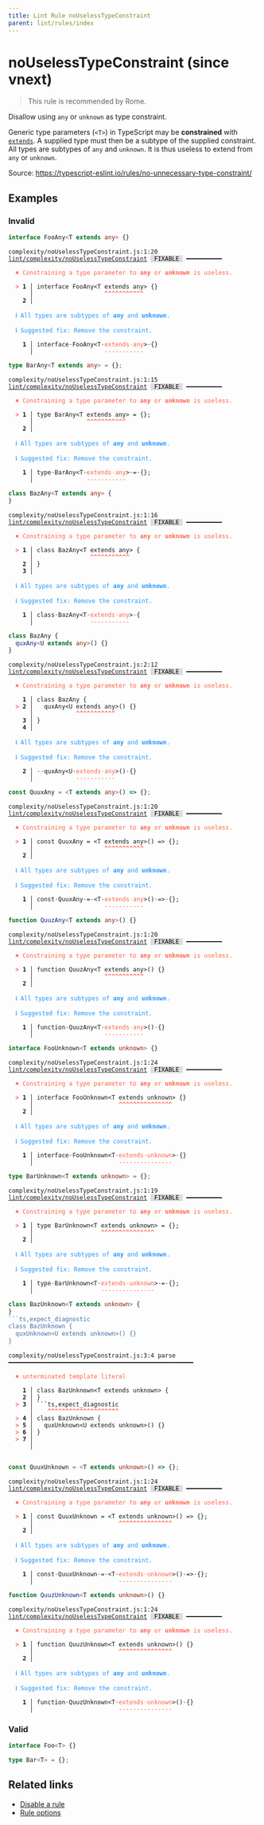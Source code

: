 ```yaml
---
title: Lint Rule noUselessTypeConstraint
parent: lint/rules/index
---
```


# noUselessTypeConstraint (since vnext)

> This rule is recommended by Rome.

Disallow using `any` or `unknown` as type constraint.

Generic type parameters (`<T>`) in TypeScript may be **constrained** with [`extends`](https://www.typescriptlang.org/docs/handbook/generics.html#generic-constraints).
A supplied type must then be a subtype of the supplied constraint.
All types are subtypes of `any` and `unknown`.
It is thus useless to extend from `any` or `unknown`.

Source: https://typescript-eslint.io/rules/no-unnecessary-type-constraint/

## Examples

### Invalid

```ts
interface FooAny<T extends any> {}
```

<pre class="language-text"><code class="language-text">complexity/noUselessTypeConstraint.js:1:20 <a href="/docs/lint/rules/noUselessTypeConstraint">lint/complexity/noUselessTypeConstraint</a> <span style="color: #000; background-color: #ddd;"> FIXABLE </span> ━━━━━━━━━━

<strong><span style="color: Tomato;">  </span></strong><strong><span style="color: Tomato;">✖</span></strong> <span style="color: Tomato;">Constraining a type parameter to </span><span style="color: Tomato;"><strong>any</strong></span><span style="color: Tomato;"> or </span><span style="color: Tomato;"><strong>unknown</strong></span><span style="color: Tomato;"> is useless.</span>

<strong><span style="color: Tomato;">  </span></strong><strong><span style="color: Tomato;">&gt;</span></strong> <strong>1 │ </strong>interface FooAny&lt;T extends any&gt; {}
   <strong>   │ </strong>                   <strong><span style="color: Tomato;">^</span></strong><strong><span style="color: Tomato;">^</span></strong><strong><span style="color: Tomato;">^</span></strong><strong><span style="color: Tomato;">^</span></strong><strong><span style="color: Tomato;">^</span></strong><strong><span style="color: Tomato;">^</span></strong><strong><span style="color: Tomato;">^</span></strong><strong><span style="color: Tomato;">^</span></strong><strong><span style="color: Tomato;">^</span></strong><strong><span style="color: Tomato;">^</span></strong><strong><span style="color: Tomato;">^</span></strong>
    <strong>2 │ </strong>

<strong><span style="color: rgb(38, 148, 255);">  </span></strong><strong><span style="color: rgb(38, 148, 255);">ℹ</span></strong> <span style="color: rgb(38, 148, 255);">All types are subtypes of </span><span style="color: rgb(38, 148, 255);"><strong>any</strong></span><span style="color: rgb(38, 148, 255);"> and </span><span style="color: rgb(38, 148, 255);"><strong>unknown</strong></span><span style="color: rgb(38, 148, 255);">.</span>

<strong><span style="color: rgb(38, 148, 255);">  </span></strong><strong><span style="color: rgb(38, 148, 255);">ℹ</span></strong> <span style="color: rgb(38, 148, 255);">Suggested fix</span><span style="color: rgb(38, 148, 255);">: </span><span style="color: rgb(38, 148, 255);">Remove the constraint.</span>

<strong>  </strong><strong>  1 │ </strong>interface<span style="opacity: 0.8;">·</span>FooAny&lt;T<span style="opacity: 0.8;">·</span><span style="color: Tomato;">e</span><span style="color: Tomato;">x</span><span style="color: Tomato;">t</span><span style="color: Tomato;">e</span><span style="color: Tomato;">n</span><span style="color: Tomato;">d</span><span style="color: Tomato;">s</span><span style="opacity: 0.8;"><span style="color: Tomato;">·</span></span><span style="color: Tomato;">a</span><span style="color: Tomato;">n</span><span style="color: Tomato;">y</span>&gt;<span style="opacity: 0.8;">·</span>{}
<strong>  </strong><strong>    │ </strong>                   <span style="color: Tomato;">-</span><span style="color: Tomato;">-</span><span style="color: Tomato;">-</span><span style="color: Tomato;">-</span><span style="color: Tomato;">-</span><span style="color: Tomato;">-</span><span style="color: Tomato;">-</span><span style="color: Tomato;">-</span><span style="color: Tomato;">-</span><span style="color: Tomato;">-</span><span style="color: Tomato;">-</span>
</code></pre>

```ts
type BarAny<T extends any> = {};
```

<pre class="language-text"><code class="language-text">complexity/noUselessTypeConstraint.js:1:15 <a href="/docs/lint/rules/noUselessTypeConstraint">lint/complexity/noUselessTypeConstraint</a> <span style="color: #000; background-color: #ddd;"> FIXABLE </span> ━━━━━━━━━━

<strong><span style="color: Tomato;">  </span></strong><strong><span style="color: Tomato;">✖</span></strong> <span style="color: Tomato;">Constraining a type parameter to </span><span style="color: Tomato;"><strong>any</strong></span><span style="color: Tomato;"> or </span><span style="color: Tomato;"><strong>unknown</strong></span><span style="color: Tomato;"> is useless.</span>

<strong><span style="color: Tomato;">  </span></strong><strong><span style="color: Tomato;">&gt;</span></strong> <strong>1 │ </strong>type BarAny&lt;T extends any&gt; = {};
   <strong>   │ </strong>              <strong><span style="color: Tomato;">^</span></strong><strong><span style="color: Tomato;">^</span></strong><strong><span style="color: Tomato;">^</span></strong><strong><span style="color: Tomato;">^</span></strong><strong><span style="color: Tomato;">^</span></strong><strong><span style="color: Tomato;">^</span></strong><strong><span style="color: Tomato;">^</span></strong><strong><span style="color: Tomato;">^</span></strong><strong><span style="color: Tomato;">^</span></strong><strong><span style="color: Tomato;">^</span></strong><strong><span style="color: Tomato;">^</span></strong>
    <strong>2 │ </strong>

<strong><span style="color: rgb(38, 148, 255);">  </span></strong><strong><span style="color: rgb(38, 148, 255);">ℹ</span></strong> <span style="color: rgb(38, 148, 255);">All types are subtypes of </span><span style="color: rgb(38, 148, 255);"><strong>any</strong></span><span style="color: rgb(38, 148, 255);"> and </span><span style="color: rgb(38, 148, 255);"><strong>unknown</strong></span><span style="color: rgb(38, 148, 255);">.</span>

<strong><span style="color: rgb(38, 148, 255);">  </span></strong><strong><span style="color: rgb(38, 148, 255);">ℹ</span></strong> <span style="color: rgb(38, 148, 255);">Suggested fix</span><span style="color: rgb(38, 148, 255);">: </span><span style="color: rgb(38, 148, 255);">Remove the constraint.</span>

<strong>  </strong><strong>  1 │ </strong>type<span style="opacity: 0.8;">·</span>BarAny&lt;T<span style="opacity: 0.8;">·</span><span style="color: Tomato;">e</span><span style="color: Tomato;">x</span><span style="color: Tomato;">t</span><span style="color: Tomato;">e</span><span style="color: Tomato;">n</span><span style="color: Tomato;">d</span><span style="color: Tomato;">s</span><span style="opacity: 0.8;"><span style="color: Tomato;">·</span></span><span style="color: Tomato;">a</span><span style="color: Tomato;">n</span><span style="color: Tomato;">y</span>&gt;<span style="opacity: 0.8;">·</span>=<span style="opacity: 0.8;">·</span>{};
<strong>  </strong><strong>    │ </strong>              <span style="color: Tomato;">-</span><span style="color: Tomato;">-</span><span style="color: Tomato;">-</span><span style="color: Tomato;">-</span><span style="color: Tomato;">-</span><span style="color: Tomato;">-</span><span style="color: Tomato;">-</span><span style="color: Tomato;">-</span><span style="color: Tomato;">-</span><span style="color: Tomato;">-</span><span style="color: Tomato;">-</span>
</code></pre>

```ts
class BazAny<T extends any> {
}
```

<pre class="language-text"><code class="language-text">complexity/noUselessTypeConstraint.js:1:16 <a href="/docs/lint/rules/noUselessTypeConstraint">lint/complexity/noUselessTypeConstraint</a> <span style="color: #000; background-color: #ddd;"> FIXABLE </span> ━━━━━━━━━━

<strong><span style="color: Tomato;">  </span></strong><strong><span style="color: Tomato;">✖</span></strong> <span style="color: Tomato;">Constraining a type parameter to </span><span style="color: Tomato;"><strong>any</strong></span><span style="color: Tomato;"> or </span><span style="color: Tomato;"><strong>unknown</strong></span><span style="color: Tomato;"> is useless.</span>

<strong><span style="color: Tomato;">  </span></strong><strong><span style="color: Tomato;">&gt;</span></strong> <strong>1 │ </strong>class BazAny&lt;T extends any&gt; {
   <strong>   │ </strong>               <strong><span style="color: Tomato;">^</span></strong><strong><span style="color: Tomato;">^</span></strong><strong><span style="color: Tomato;">^</span></strong><strong><span style="color: Tomato;">^</span></strong><strong><span style="color: Tomato;">^</span></strong><strong><span style="color: Tomato;">^</span></strong><strong><span style="color: Tomato;">^</span></strong><strong><span style="color: Tomato;">^</span></strong><strong><span style="color: Tomato;">^</span></strong><strong><span style="color: Tomato;">^</span></strong><strong><span style="color: Tomato;">^</span></strong>
    <strong>2 │ </strong>}
    <strong>3 │ </strong>

<strong><span style="color: rgb(38, 148, 255);">  </span></strong><strong><span style="color: rgb(38, 148, 255);">ℹ</span></strong> <span style="color: rgb(38, 148, 255);">All types are subtypes of </span><span style="color: rgb(38, 148, 255);"><strong>any</strong></span><span style="color: rgb(38, 148, 255);"> and </span><span style="color: rgb(38, 148, 255);"><strong>unknown</strong></span><span style="color: rgb(38, 148, 255);">.</span>

<strong><span style="color: rgb(38, 148, 255);">  </span></strong><strong><span style="color: rgb(38, 148, 255);">ℹ</span></strong> <span style="color: rgb(38, 148, 255);">Suggested fix</span><span style="color: rgb(38, 148, 255);">: </span><span style="color: rgb(38, 148, 255);">Remove the constraint.</span>

<strong>  </strong><strong>  1 │ </strong>class<span style="opacity: 0.8;">·</span>BazAny&lt;T<span style="opacity: 0.8;">·</span><span style="color: Tomato;">e</span><span style="color: Tomato;">x</span><span style="color: Tomato;">t</span><span style="color: Tomato;">e</span><span style="color: Tomato;">n</span><span style="color: Tomato;">d</span><span style="color: Tomato;">s</span><span style="opacity: 0.8;"><span style="color: Tomato;">·</span></span><span style="color: Tomato;">a</span><span style="color: Tomato;">n</span><span style="color: Tomato;">y</span>&gt;<span style="opacity: 0.8;">·</span>{
<strong>  </strong><strong>    │ </strong>               <span style="color: Tomato;">-</span><span style="color: Tomato;">-</span><span style="color: Tomato;">-</span><span style="color: Tomato;">-</span><span style="color: Tomato;">-</span><span style="color: Tomato;">-</span><span style="color: Tomato;">-</span><span style="color: Tomato;">-</span><span style="color: Tomato;">-</span><span style="color: Tomato;">-</span><span style="color: Tomato;">-</span>
</code></pre>

```ts
class BazAny {
  quxAny<U extends any>() {}
}
```

<pre class="language-text"><code class="language-text">complexity/noUselessTypeConstraint.js:2:12 <a href="/docs/lint/rules/noUselessTypeConstraint">lint/complexity/noUselessTypeConstraint</a> <span style="color: #000; background-color: #ddd;"> FIXABLE </span> ━━━━━━━━━━

<strong><span style="color: Tomato;">  </span></strong><strong><span style="color: Tomato;">✖</span></strong> <span style="color: Tomato;">Constraining a type parameter to </span><span style="color: Tomato;"><strong>any</strong></span><span style="color: Tomato;"> or </span><span style="color: Tomato;"><strong>unknown</strong></span><span style="color: Tomato;"> is useless.</span>

    <strong>1 │ </strong>class BazAny {
<strong><span style="color: Tomato;">  </span></strong><strong><span style="color: Tomato;">&gt;</span></strong> <strong>2 │ </strong>  quxAny&lt;U extends any&gt;() {}
   <strong>   │ </strong>           <strong><span style="color: Tomato;">^</span></strong><strong><span style="color: Tomato;">^</span></strong><strong><span style="color: Tomato;">^</span></strong><strong><span style="color: Tomato;">^</span></strong><strong><span style="color: Tomato;">^</span></strong><strong><span style="color: Tomato;">^</span></strong><strong><span style="color: Tomato;">^</span></strong><strong><span style="color: Tomato;">^</span></strong><strong><span style="color: Tomato;">^</span></strong><strong><span style="color: Tomato;">^</span></strong><strong><span style="color: Tomato;">^</span></strong>
    <strong>3 │ </strong>}
    <strong>4 │ </strong>

<strong><span style="color: rgb(38, 148, 255);">  </span></strong><strong><span style="color: rgb(38, 148, 255);">ℹ</span></strong> <span style="color: rgb(38, 148, 255);">All types are subtypes of </span><span style="color: rgb(38, 148, 255);"><strong>any</strong></span><span style="color: rgb(38, 148, 255);"> and </span><span style="color: rgb(38, 148, 255);"><strong>unknown</strong></span><span style="color: rgb(38, 148, 255);">.</span>

<strong><span style="color: rgb(38, 148, 255);">  </span></strong><strong><span style="color: rgb(38, 148, 255);">ℹ</span></strong> <span style="color: rgb(38, 148, 255);">Suggested fix</span><span style="color: rgb(38, 148, 255);">: </span><span style="color: rgb(38, 148, 255);">Remove the constraint.</span>

<strong>  </strong><strong>  2 │ </strong><span style="opacity: 0.8;">·</span><span style="opacity: 0.8;">·</span>quxAny&lt;U<span style="opacity: 0.8;">·</span><span style="color: Tomato;">e</span><span style="color: Tomato;">x</span><span style="color: Tomato;">t</span><span style="color: Tomato;">e</span><span style="color: Tomato;">n</span><span style="color: Tomato;">d</span><span style="color: Tomato;">s</span><span style="opacity: 0.8;"><span style="color: Tomato;">·</span></span><span style="color: Tomato;">a</span><span style="color: Tomato;">n</span><span style="color: Tomato;">y</span>&gt;()<span style="opacity: 0.8;">·</span>{}
<strong>  </strong><strong>    │ </strong>           <span style="color: Tomato;">-</span><span style="color: Tomato;">-</span><span style="color: Tomato;">-</span><span style="color: Tomato;">-</span><span style="color: Tomato;">-</span><span style="color: Tomato;">-</span><span style="color: Tomato;">-</span><span style="color: Tomato;">-</span><span style="color: Tomato;">-</span><span style="color: Tomato;">-</span><span style="color: Tomato;">-</span>
</code></pre>

```ts
const QuuxAny = <T extends any>() => {};
```

<pre class="language-text"><code class="language-text">complexity/noUselessTypeConstraint.js:1:20 <a href="/docs/lint/rules/noUselessTypeConstraint">lint/complexity/noUselessTypeConstraint</a> <span style="color: #000; background-color: #ddd;"> FIXABLE </span> ━━━━━━━━━━

<strong><span style="color: Tomato;">  </span></strong><strong><span style="color: Tomato;">✖</span></strong> <span style="color: Tomato;">Constraining a type parameter to </span><span style="color: Tomato;"><strong>any</strong></span><span style="color: Tomato;"> or </span><span style="color: Tomato;"><strong>unknown</strong></span><span style="color: Tomato;"> is useless.</span>

<strong><span style="color: Tomato;">  </span></strong><strong><span style="color: Tomato;">&gt;</span></strong> <strong>1 │ </strong>const QuuxAny = &lt;T extends any&gt;() =&gt; {};
   <strong>   │ </strong>                   <strong><span style="color: Tomato;">^</span></strong><strong><span style="color: Tomato;">^</span></strong><strong><span style="color: Tomato;">^</span></strong><strong><span style="color: Tomato;">^</span></strong><strong><span style="color: Tomato;">^</span></strong><strong><span style="color: Tomato;">^</span></strong><strong><span style="color: Tomato;">^</span></strong><strong><span style="color: Tomato;">^</span></strong><strong><span style="color: Tomato;">^</span></strong><strong><span style="color: Tomato;">^</span></strong><strong><span style="color: Tomato;">^</span></strong>
    <strong>2 │ </strong>

<strong><span style="color: rgb(38, 148, 255);">  </span></strong><strong><span style="color: rgb(38, 148, 255);">ℹ</span></strong> <span style="color: rgb(38, 148, 255);">All types are subtypes of </span><span style="color: rgb(38, 148, 255);"><strong>any</strong></span><span style="color: rgb(38, 148, 255);"> and </span><span style="color: rgb(38, 148, 255);"><strong>unknown</strong></span><span style="color: rgb(38, 148, 255);">.</span>

<strong><span style="color: rgb(38, 148, 255);">  </span></strong><strong><span style="color: rgb(38, 148, 255);">ℹ</span></strong> <span style="color: rgb(38, 148, 255);">Suggested fix</span><span style="color: rgb(38, 148, 255);">: </span><span style="color: rgb(38, 148, 255);">Remove the constraint.</span>

<strong>  </strong><strong>  1 │ </strong>const<span style="opacity: 0.8;">·</span>QuuxAny<span style="opacity: 0.8;">·</span>=<span style="opacity: 0.8;">·</span>&lt;T<span style="opacity: 0.8;">·</span><span style="color: Tomato;">e</span><span style="color: Tomato;">x</span><span style="color: Tomato;">t</span><span style="color: Tomato;">e</span><span style="color: Tomato;">n</span><span style="color: Tomato;">d</span><span style="color: Tomato;">s</span><span style="opacity: 0.8;"><span style="color: Tomato;">·</span></span><span style="color: Tomato;">a</span><span style="color: Tomato;">n</span><span style="color: Tomato;">y</span>&gt;()<span style="opacity: 0.8;">·</span>=&gt;<span style="opacity: 0.8;">·</span>{};
<strong>  </strong><strong>    │ </strong>                   <span style="color: Tomato;">-</span><span style="color: Tomato;">-</span><span style="color: Tomato;">-</span><span style="color: Tomato;">-</span><span style="color: Tomato;">-</span><span style="color: Tomato;">-</span><span style="color: Tomato;">-</span><span style="color: Tomato;">-</span><span style="color: Tomato;">-</span><span style="color: Tomato;">-</span><span style="color: Tomato;">-</span>
</code></pre>

```ts
function QuuzAny<T extends any>() {}
```

<pre class="language-text"><code class="language-text">complexity/noUselessTypeConstraint.js:1:20 <a href="/docs/lint/rules/noUselessTypeConstraint">lint/complexity/noUselessTypeConstraint</a> <span style="color: #000; background-color: #ddd;"> FIXABLE </span> ━━━━━━━━━━

<strong><span style="color: Tomato;">  </span></strong><strong><span style="color: Tomato;">✖</span></strong> <span style="color: Tomato;">Constraining a type parameter to </span><span style="color: Tomato;"><strong>any</strong></span><span style="color: Tomato;"> or </span><span style="color: Tomato;"><strong>unknown</strong></span><span style="color: Tomato;"> is useless.</span>

<strong><span style="color: Tomato;">  </span></strong><strong><span style="color: Tomato;">&gt;</span></strong> <strong>1 │ </strong>function QuuzAny&lt;T extends any&gt;() {}
   <strong>   │ </strong>                   <strong><span style="color: Tomato;">^</span></strong><strong><span style="color: Tomato;">^</span></strong><strong><span style="color: Tomato;">^</span></strong><strong><span style="color: Tomato;">^</span></strong><strong><span style="color: Tomato;">^</span></strong><strong><span style="color: Tomato;">^</span></strong><strong><span style="color: Tomato;">^</span></strong><strong><span style="color: Tomato;">^</span></strong><strong><span style="color: Tomato;">^</span></strong><strong><span style="color: Tomato;">^</span></strong><strong><span style="color: Tomato;">^</span></strong>
    <strong>2 │ </strong>

<strong><span style="color: rgb(38, 148, 255);">  </span></strong><strong><span style="color: rgb(38, 148, 255);">ℹ</span></strong> <span style="color: rgb(38, 148, 255);">All types are subtypes of </span><span style="color: rgb(38, 148, 255);"><strong>any</strong></span><span style="color: rgb(38, 148, 255);"> and </span><span style="color: rgb(38, 148, 255);"><strong>unknown</strong></span><span style="color: rgb(38, 148, 255);">.</span>

<strong><span style="color: rgb(38, 148, 255);">  </span></strong><strong><span style="color: rgb(38, 148, 255);">ℹ</span></strong> <span style="color: rgb(38, 148, 255);">Suggested fix</span><span style="color: rgb(38, 148, 255);">: </span><span style="color: rgb(38, 148, 255);">Remove the constraint.</span>

<strong>  </strong><strong>  1 │ </strong>function<span style="opacity: 0.8;">·</span>QuuzAny&lt;T<span style="opacity: 0.8;">·</span><span style="color: Tomato;">e</span><span style="color: Tomato;">x</span><span style="color: Tomato;">t</span><span style="color: Tomato;">e</span><span style="color: Tomato;">n</span><span style="color: Tomato;">d</span><span style="color: Tomato;">s</span><span style="opacity: 0.8;"><span style="color: Tomato;">·</span></span><span style="color: Tomato;">a</span><span style="color: Tomato;">n</span><span style="color: Tomato;">y</span>&gt;()<span style="opacity: 0.8;">·</span>{}
<strong>  </strong><strong>    │ </strong>                   <span style="color: Tomato;">-</span><span style="color: Tomato;">-</span><span style="color: Tomato;">-</span><span style="color: Tomato;">-</span><span style="color: Tomato;">-</span><span style="color: Tomato;">-</span><span style="color: Tomato;">-</span><span style="color: Tomato;">-</span><span style="color: Tomato;">-</span><span style="color: Tomato;">-</span><span style="color: Tomato;">-</span>
</code></pre>

```ts
interface FooUnknown<T extends unknown> {}
```

<pre class="language-text"><code class="language-text">complexity/noUselessTypeConstraint.js:1:24 <a href="/docs/lint/rules/noUselessTypeConstraint">lint/complexity/noUselessTypeConstraint</a> <span style="color: #000; background-color: #ddd;"> FIXABLE </span> ━━━━━━━━━━

<strong><span style="color: Tomato;">  </span></strong><strong><span style="color: Tomato;">✖</span></strong> <span style="color: Tomato;">Constraining a type parameter to </span><span style="color: Tomato;"><strong>any</strong></span><span style="color: Tomato;"> or </span><span style="color: Tomato;"><strong>unknown</strong></span><span style="color: Tomato;"> is useless.</span>

<strong><span style="color: Tomato;">  </span></strong><strong><span style="color: Tomato;">&gt;</span></strong> <strong>1 │ </strong>interface FooUnknown&lt;T extends unknown&gt; {}
   <strong>   │ </strong>                       <strong><span style="color: Tomato;">^</span></strong><strong><span style="color: Tomato;">^</span></strong><strong><span style="color: Tomato;">^</span></strong><strong><span style="color: Tomato;">^</span></strong><strong><span style="color: Tomato;">^</span></strong><strong><span style="color: Tomato;">^</span></strong><strong><span style="color: Tomato;">^</span></strong><strong><span style="color: Tomato;">^</span></strong><strong><span style="color: Tomato;">^</span></strong><strong><span style="color: Tomato;">^</span></strong><strong><span style="color: Tomato;">^</span></strong><strong><span style="color: Tomato;">^</span></strong><strong><span style="color: Tomato;">^</span></strong><strong><span style="color: Tomato;">^</span></strong><strong><span style="color: Tomato;">^</span></strong>
    <strong>2 │ </strong>

<strong><span style="color: rgb(38, 148, 255);">  </span></strong><strong><span style="color: rgb(38, 148, 255);">ℹ</span></strong> <span style="color: rgb(38, 148, 255);">All types are subtypes of </span><span style="color: rgb(38, 148, 255);"><strong>any</strong></span><span style="color: rgb(38, 148, 255);"> and </span><span style="color: rgb(38, 148, 255);"><strong>unknown</strong></span><span style="color: rgb(38, 148, 255);">.</span>

<strong><span style="color: rgb(38, 148, 255);">  </span></strong><strong><span style="color: rgb(38, 148, 255);">ℹ</span></strong> <span style="color: rgb(38, 148, 255);">Suggested fix</span><span style="color: rgb(38, 148, 255);">: </span><span style="color: rgb(38, 148, 255);">Remove the constraint.</span>

<strong>  </strong><strong>  1 │ </strong>interface<span style="opacity: 0.8;">·</span>FooUnknown&lt;T<span style="opacity: 0.8;">·</span><span style="color: Tomato;">e</span><span style="color: Tomato;">x</span><span style="color: Tomato;">t</span><span style="color: Tomato;">e</span><span style="color: Tomato;">n</span><span style="color: Tomato;">d</span><span style="color: Tomato;">s</span><span style="opacity: 0.8;"><span style="color: Tomato;">·</span></span><span style="color: Tomato;">u</span><span style="color: Tomato;">n</span><span style="color: Tomato;">k</span><span style="color: Tomato;">n</span><span style="color: Tomato;">o</span><span style="color: Tomato;">w</span><span style="color: Tomato;">n</span>&gt;<span style="opacity: 0.8;">·</span>{}
<strong>  </strong><strong>    │ </strong>                       <span style="color: Tomato;">-</span><span style="color: Tomato;">-</span><span style="color: Tomato;">-</span><span style="color: Tomato;">-</span><span style="color: Tomato;">-</span><span style="color: Tomato;">-</span><span style="color: Tomato;">-</span><span style="color: Tomato;">-</span><span style="color: Tomato;">-</span><span style="color: Tomato;">-</span><span style="color: Tomato;">-</span><span style="color: Tomato;">-</span><span style="color: Tomato;">-</span><span style="color: Tomato;">-</span><span style="color: Tomato;">-</span>
</code></pre>

```ts
type BarUnknown<T extends unknown> = {};
```

<pre class="language-text"><code class="language-text">complexity/noUselessTypeConstraint.js:1:19 <a href="/docs/lint/rules/noUselessTypeConstraint">lint/complexity/noUselessTypeConstraint</a> <span style="color: #000; background-color: #ddd;"> FIXABLE </span> ━━━━━━━━━━

<strong><span style="color: Tomato;">  </span></strong><strong><span style="color: Tomato;">✖</span></strong> <span style="color: Tomato;">Constraining a type parameter to </span><span style="color: Tomato;"><strong>any</strong></span><span style="color: Tomato;"> or </span><span style="color: Tomato;"><strong>unknown</strong></span><span style="color: Tomato;"> is useless.</span>

<strong><span style="color: Tomato;">  </span></strong><strong><span style="color: Tomato;">&gt;</span></strong> <strong>1 │ </strong>type BarUnknown&lt;T extends unknown&gt; = {};
   <strong>   │ </strong>                  <strong><span style="color: Tomato;">^</span></strong><strong><span style="color: Tomato;">^</span></strong><strong><span style="color: Tomato;">^</span></strong><strong><span style="color: Tomato;">^</span></strong><strong><span style="color: Tomato;">^</span></strong><strong><span style="color: Tomato;">^</span></strong><strong><span style="color: Tomato;">^</span></strong><strong><span style="color: Tomato;">^</span></strong><strong><span style="color: Tomato;">^</span></strong><strong><span style="color: Tomato;">^</span></strong><strong><span style="color: Tomato;">^</span></strong><strong><span style="color: Tomato;">^</span></strong><strong><span style="color: Tomato;">^</span></strong><strong><span style="color: Tomato;">^</span></strong><strong><span style="color: Tomato;">^</span></strong>
    <strong>2 │ </strong>

<strong><span style="color: rgb(38, 148, 255);">  </span></strong><strong><span style="color: rgb(38, 148, 255);">ℹ</span></strong> <span style="color: rgb(38, 148, 255);">All types are subtypes of </span><span style="color: rgb(38, 148, 255);"><strong>any</strong></span><span style="color: rgb(38, 148, 255);"> and </span><span style="color: rgb(38, 148, 255);"><strong>unknown</strong></span><span style="color: rgb(38, 148, 255);">.</span>

<strong><span style="color: rgb(38, 148, 255);">  </span></strong><strong><span style="color: rgb(38, 148, 255);">ℹ</span></strong> <span style="color: rgb(38, 148, 255);">Suggested fix</span><span style="color: rgb(38, 148, 255);">: </span><span style="color: rgb(38, 148, 255);">Remove the constraint.</span>

<strong>  </strong><strong>  1 │ </strong>type<span style="opacity: 0.8;">·</span>BarUnknown&lt;T<span style="opacity: 0.8;">·</span><span style="color: Tomato;">e</span><span style="color: Tomato;">x</span><span style="color: Tomato;">t</span><span style="color: Tomato;">e</span><span style="color: Tomato;">n</span><span style="color: Tomato;">d</span><span style="color: Tomato;">s</span><span style="opacity: 0.8;"><span style="color: Tomato;">·</span></span><span style="color: Tomato;">u</span><span style="color: Tomato;">n</span><span style="color: Tomato;">k</span><span style="color: Tomato;">n</span><span style="color: Tomato;">o</span><span style="color: Tomato;">w</span><span style="color: Tomato;">n</span>&gt;<span style="opacity: 0.8;">·</span>=<span style="opacity: 0.8;">·</span>{};
<strong>  </strong><strong>    │ </strong>                  <span style="color: Tomato;">-</span><span style="color: Tomato;">-</span><span style="color: Tomato;">-</span><span style="color: Tomato;">-</span><span style="color: Tomato;">-</span><span style="color: Tomato;">-</span><span style="color: Tomato;">-</span><span style="color: Tomato;">-</span><span style="color: Tomato;">-</span><span style="color: Tomato;">-</span><span style="color: Tomato;">-</span><span style="color: Tomato;">-</span><span style="color: Tomato;">-</span><span style="color: Tomato;">-</span><span style="color: Tomato;">-</span>
</code></pre>

```ts
class BazUnknown<T extends unknown> {
}
```ts,expect_diagnostic
class BazUnknown {
  quxUnknown<U extends unknown>() {}
}
```

<pre class="language-text"><code class="language-text">complexity/noUselessTypeConstraint.js:3:4 parse ━━━━━━━━━━━━━━━━━━━━━━━━━━━━━━━━━━━━━━━━━━━━━━━━━━━━

<strong><span style="color: Tomato;">  </span></strong><strong><span style="color: Tomato;">✖</span></strong> <span style="color: Tomato;">unterminated template literal</span>

    <strong>1 │ </strong>class BazUnknown&lt;T extends unknown&gt; {
    <strong>2 │ </strong>}
<strong><span style="color: Tomato;">  </span></strong><strong><span style="color: Tomato;">&gt;</span></strong> <strong>3 │ </strong>```ts,expect_diagnostic
   <strong>   │ </strong>   <strong><span style="color: Tomato;">^</span></strong><strong><span style="color: Tomato;">^</span></strong><strong><span style="color: Tomato;">^</span></strong><strong><span style="color: Tomato;">^</span></strong><strong><span style="color: Tomato;">^</span></strong><strong><span style="color: Tomato;">^</span></strong><strong><span style="color: Tomato;">^</span></strong><strong><span style="color: Tomato;">^</span></strong><strong><span style="color: Tomato;">^</span></strong><strong><span style="color: Tomato;">^</span></strong><strong><span style="color: Tomato;">^</span></strong><strong><span style="color: Tomato;">^</span></strong><strong><span style="color: Tomato;">^</span></strong><strong><span style="color: Tomato;">^</span></strong><strong><span style="color: Tomato;">^</span></strong><strong><span style="color: Tomato;">^</span></strong><strong><span style="color: Tomato;">^</span></strong><strong><span style="color: Tomato;">^</span></strong><strong><span style="color: Tomato;">^</span></strong><strong><span style="color: Tomato;">^</span></strong>
<strong><span style="color: Tomato;">  </span></strong><strong><span style="color: Tomato;">&gt;</span></strong> <strong>4 │ </strong>class BazUnknown {
<strong><span style="color: Tomato;">  </span></strong><strong><span style="color: Tomato;">&gt;</span></strong> <strong>5 │ </strong>  quxUnknown&lt;U extends unknown&gt;() {}
<strong><span style="color: Tomato;">  </span></strong><strong><span style="color: Tomato;">&gt;</span></strong> <strong>6 │ </strong>}
<strong><span style="color: Tomato;">  </span></strong><strong><span style="color: Tomato;">&gt;</span></strong> <strong>7 │ </strong>
   <strong>   │ </strong>

</code></pre>

```ts
const QuuxUnknown = <T extends unknown>() => {};
```

<pre class="language-text"><code class="language-text">complexity/noUselessTypeConstraint.js:1:24 <a href="/docs/lint/rules/noUselessTypeConstraint">lint/complexity/noUselessTypeConstraint</a> <span style="color: #000; background-color: #ddd;"> FIXABLE </span> ━━━━━━━━━━

<strong><span style="color: Tomato;">  </span></strong><strong><span style="color: Tomato;">✖</span></strong> <span style="color: Tomato;">Constraining a type parameter to </span><span style="color: Tomato;"><strong>any</strong></span><span style="color: Tomato;"> or </span><span style="color: Tomato;"><strong>unknown</strong></span><span style="color: Tomato;"> is useless.</span>

<strong><span style="color: Tomato;">  </span></strong><strong><span style="color: Tomato;">&gt;</span></strong> <strong>1 │ </strong>const QuuxUnknown = &lt;T extends unknown&gt;() =&gt; {};
   <strong>   │ </strong>                       <strong><span style="color: Tomato;">^</span></strong><strong><span style="color: Tomato;">^</span></strong><strong><span style="color: Tomato;">^</span></strong><strong><span style="color: Tomato;">^</span></strong><strong><span style="color: Tomato;">^</span></strong><strong><span style="color: Tomato;">^</span></strong><strong><span style="color: Tomato;">^</span></strong><strong><span style="color: Tomato;">^</span></strong><strong><span style="color: Tomato;">^</span></strong><strong><span style="color: Tomato;">^</span></strong><strong><span style="color: Tomato;">^</span></strong><strong><span style="color: Tomato;">^</span></strong><strong><span style="color: Tomato;">^</span></strong><strong><span style="color: Tomato;">^</span></strong><strong><span style="color: Tomato;">^</span></strong>
    <strong>2 │ </strong>

<strong><span style="color: rgb(38, 148, 255);">  </span></strong><strong><span style="color: rgb(38, 148, 255);">ℹ</span></strong> <span style="color: rgb(38, 148, 255);">All types are subtypes of </span><span style="color: rgb(38, 148, 255);"><strong>any</strong></span><span style="color: rgb(38, 148, 255);"> and </span><span style="color: rgb(38, 148, 255);"><strong>unknown</strong></span><span style="color: rgb(38, 148, 255);">.</span>

<strong><span style="color: rgb(38, 148, 255);">  </span></strong><strong><span style="color: rgb(38, 148, 255);">ℹ</span></strong> <span style="color: rgb(38, 148, 255);">Suggested fix</span><span style="color: rgb(38, 148, 255);">: </span><span style="color: rgb(38, 148, 255);">Remove the constraint.</span>

<strong>  </strong><strong>  1 │ </strong>const<span style="opacity: 0.8;">·</span>QuuxUnknown<span style="opacity: 0.8;">·</span>=<span style="opacity: 0.8;">·</span>&lt;T<span style="opacity: 0.8;">·</span><span style="color: Tomato;">e</span><span style="color: Tomato;">x</span><span style="color: Tomato;">t</span><span style="color: Tomato;">e</span><span style="color: Tomato;">n</span><span style="color: Tomato;">d</span><span style="color: Tomato;">s</span><span style="opacity: 0.8;"><span style="color: Tomato;">·</span></span><span style="color: Tomato;">u</span><span style="color: Tomato;">n</span><span style="color: Tomato;">k</span><span style="color: Tomato;">n</span><span style="color: Tomato;">o</span><span style="color: Tomato;">w</span><span style="color: Tomato;">n</span>&gt;()<span style="opacity: 0.8;">·</span>=&gt;<span style="opacity: 0.8;">·</span>{};
<strong>  </strong><strong>    │ </strong>                       <span style="color: Tomato;">-</span><span style="color: Tomato;">-</span><span style="color: Tomato;">-</span><span style="color: Tomato;">-</span><span style="color: Tomato;">-</span><span style="color: Tomato;">-</span><span style="color: Tomato;">-</span><span style="color: Tomato;">-</span><span style="color: Tomato;">-</span><span style="color: Tomato;">-</span><span style="color: Tomato;">-</span><span style="color: Tomato;">-</span><span style="color: Tomato;">-</span><span style="color: Tomato;">-</span><span style="color: Tomato;">-</span>
</code></pre>

```ts
function QuuzUnknown<T extends unknown>() {}
```

<pre class="language-text"><code class="language-text">complexity/noUselessTypeConstraint.js:1:24 <a href="/docs/lint/rules/noUselessTypeConstraint">lint/complexity/noUselessTypeConstraint</a> <span style="color: #000; background-color: #ddd;"> FIXABLE </span> ━━━━━━━━━━

<strong><span style="color: Tomato;">  </span></strong><strong><span style="color: Tomato;">✖</span></strong> <span style="color: Tomato;">Constraining a type parameter to </span><span style="color: Tomato;"><strong>any</strong></span><span style="color: Tomato;"> or </span><span style="color: Tomato;"><strong>unknown</strong></span><span style="color: Tomato;"> is useless.</span>

<strong><span style="color: Tomato;">  </span></strong><strong><span style="color: Tomato;">&gt;</span></strong> <strong>1 │ </strong>function QuuzUnknown&lt;T extends unknown&gt;() {}
   <strong>   │ </strong>                       <strong><span style="color: Tomato;">^</span></strong><strong><span style="color: Tomato;">^</span></strong><strong><span style="color: Tomato;">^</span></strong><strong><span style="color: Tomato;">^</span></strong><strong><span style="color: Tomato;">^</span></strong><strong><span style="color: Tomato;">^</span></strong><strong><span style="color: Tomato;">^</span></strong><strong><span style="color: Tomato;">^</span></strong><strong><span style="color: Tomato;">^</span></strong><strong><span style="color: Tomato;">^</span></strong><strong><span style="color: Tomato;">^</span></strong><strong><span style="color: Tomato;">^</span></strong><strong><span style="color: Tomato;">^</span></strong><strong><span style="color: Tomato;">^</span></strong><strong><span style="color: Tomato;">^</span></strong>
    <strong>2 │ </strong>

<strong><span style="color: rgb(38, 148, 255);">  </span></strong><strong><span style="color: rgb(38, 148, 255);">ℹ</span></strong> <span style="color: rgb(38, 148, 255);">All types are subtypes of </span><span style="color: rgb(38, 148, 255);"><strong>any</strong></span><span style="color: rgb(38, 148, 255);"> and </span><span style="color: rgb(38, 148, 255);"><strong>unknown</strong></span><span style="color: rgb(38, 148, 255);">.</span>

<strong><span style="color: rgb(38, 148, 255);">  </span></strong><strong><span style="color: rgb(38, 148, 255);">ℹ</span></strong> <span style="color: rgb(38, 148, 255);">Suggested fix</span><span style="color: rgb(38, 148, 255);">: </span><span style="color: rgb(38, 148, 255);">Remove the constraint.</span>

<strong>  </strong><strong>  1 │ </strong>function<span style="opacity: 0.8;">·</span>QuuzUnknown&lt;T<span style="opacity: 0.8;">·</span><span style="color: Tomato;">e</span><span style="color: Tomato;">x</span><span style="color: Tomato;">t</span><span style="color: Tomato;">e</span><span style="color: Tomato;">n</span><span style="color: Tomato;">d</span><span style="color: Tomato;">s</span><span style="opacity: 0.8;"><span style="color: Tomato;">·</span></span><span style="color: Tomato;">u</span><span style="color: Tomato;">n</span><span style="color: Tomato;">k</span><span style="color: Tomato;">n</span><span style="color: Tomato;">o</span><span style="color: Tomato;">w</span><span style="color: Tomato;">n</span>&gt;()<span style="opacity: 0.8;">·</span>{}
<strong>  </strong><strong>    │ </strong>                       <span style="color: Tomato;">-</span><span style="color: Tomato;">-</span><span style="color: Tomato;">-</span><span style="color: Tomato;">-</span><span style="color: Tomato;">-</span><span style="color: Tomato;">-</span><span style="color: Tomato;">-</span><span style="color: Tomato;">-</span><span style="color: Tomato;">-</span><span style="color: Tomato;">-</span><span style="color: Tomato;">-</span><span style="color: Tomato;">-</span><span style="color: Tomato;">-</span><span style="color: Tomato;">-</span><span style="color: Tomato;">-</span>
</code></pre>

### Valid

```ts
interface Foo<T> {}

type Bar<T> = {};
```

## Related links

- [Disable a rule](/linter/#disable-a-lint-rule)
- [Rule options](/linter/#rule-options)
